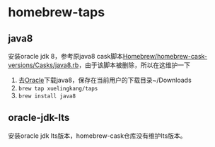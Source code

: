 # homebrew-taps

## java8

安装oracle jdk 8，参考原java8 cask脚本[Homebrew/homebrew-cask-versions/Casks/java8.rb](https://github.com/Homebrew/homebrew-cask-versions/pull/7261/commits/ec644edfefe89d83a35632ab033da30b70952bbf)，由于该脚本被删除，所以在这维护一下

1. 去[Oracle](https://www.oracle.com/java/technologies/javase/javase-jdk8-downloads.html)下载java8，保存在当前用户的下载目录~/Downloads
2. `brew tap xuelingkang/taps`
3. `brew install java8`

## oracle-jdk-lts

安装oracle jdk lts版本，homebrew-cask仓库没有维护lts版本。

